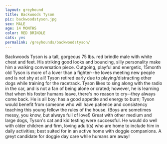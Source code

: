 ```yaml
---
layout: greyhound
title: Backwoods Tyson
pic: backwoodstyson.jpg
sex: MALE
age: 14 MONTHS
color: RED BRINDLE
cats: yes
permalink: /greyhounds/backwoodstyson/
---
```



Backwoods Tyson is a tall, gorgeous 75 lbs. red brindle male with white chest and feet.  His striking good looks and
bouncing, silly personality make him a walking conversation piece.  Outgoing, playful and energetic, 15month old Tyson
is more of a lover than a fighter--he loves meeting new people and is not shy at all!   Tyson retired early due to
playing/distracting other dogs while training for the racetrack.  Tyson likes to sing along with the radio in the car,
and is not a fan of being alone or crated; however, he is learning that when his foster humans leave, there's no reason
to cry--they always come back.  He is all boy: has a good appetite and energy to burn; Tyson would benefit from someone
who will have patience and consistency teaching this young fellow the rules of the house.  (Boys are sometimes messy,
you know, but always full of love!)  Great with other medium and large dogs, Tyson's cat and kid testing were
successful.  He would do well with older children and firm, loving adult(s) who are home to include him in daily
activities; best suited for in an active home with doggie companions.  A greyt candidate for doggie day care while
humans are away!
